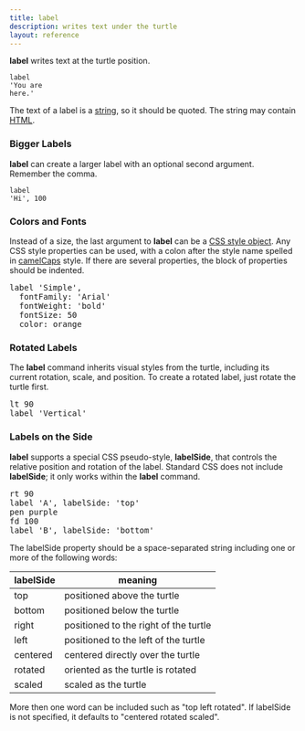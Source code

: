 ```yaml
---
title: label
description: writes text under the turtle
layout: reference
---
```


<b>label</b> writes text at the turtle position.

<code class="jumbo">label <span data-dfnup="quote">'</span><span data-dfn="text">You are here.</span><span data-dfnup="quote">'</span></code>

<script type="demo" height=99>
pause 1
go = ->
  speed 1
  cs()
  css opacity: 0.67
  pause 1
  label "You are here.", fontFamily: 'serif'
  pause 1
  speed 0.2
  animate
    opacity: .3
go()
click ->
  if not turtle.is ':animated'
    go()
</script>

The text of a label is a <a href="/coffeescript/strings.html">string</a>, so it should be
quoted.  The string may contain <a href="html.html">HTML</a>.

<h3>Bigger Labels</h3>

<b>label</b> can create a larger label with an optional second argument.
Remember the comma.

<code class="jumbo">label <span data-dfn="string">'Hi'</span><span data-note="comma">,</span>&nbsp;<span data-dfn="size">100</span></code>

<script type="demo" width=249>
pause 2
go = ->
  speed 1
  cs()
  css opacity: 0.67
  pause 1
  label "Hi", fontFamily: 'serif', fontSize: 100
  pause 1
  plan ->
    p = new Pencil
    p.jumpto 70, 50
    p.pen black, .7
    p.moveto 75, 50
    p.moveto 75, -50
    p.moveto 70, -50
    p.pen null
    p.jumpto 90, 0
    p.rt 90
    p.label '100 pixels'
    remove p
  speed 0.2
  animate
    opacity: .3
go()
click ->
  if not turtle.is ':animated'
    go()
</script>

<h3>Colors and Fonts</h3>

Instead of a size, the last argument to <b>label</b> can be a
<a href="css.html">CSS style object</a>.  Any CSS style properties
can be used, with a colon after the style name spelled in
<a href="camel.html">camelCaps</a> style.  If there are several
properties, the block of properties should be indented.

<pre class="jumbo">label <span data-dfnup="first argument">'Simple'</span>,
<span data-dfnright="css style object">  fontFamily: 'Arial'
  fontWeight: 'bold'
  fontSize: 50
 <span data-note="indent"> </span><span data-dfn="property">color</span><span data-note="colon">:</span> <span data-dfn="value">orange</span></span>
</pre>

<script type="demo" width=249>
pause 2
go = ->
  cs()
  speed 1
  pause 1
  css opacity: 0.67
  label "Simple", fontFamily: 'Arial', fontWeight: 'bold',
    color: orange, fontSize: 50
  pause 2
  plan ->
    p = new Pencil
    p.jumpto 75, 25
    p.pen black, .7
    p.moveto 80, 25
    p.moveto 80, -25
    p.moveto 75, -25
    p.pen null
    p.jumpto 90, 0
    p.rt 90
    p.label '50 pixels'
    p.turnto 0
    p.moveto 0, 30
    p.label 'Arial bold font'
    p.moveto 0, -35
    p.label 'orange color'
    remove p
  speed 0.2
  animate
    opacity: .3
go()
click ->
  if not turtle.is ':animated'
    go()
</script>

<h3>Rotated Labels</h3>

The <b>label</b> command inherits visual styles from the turtle,
including its current rotation, scale, and position.  To create a
rotated label, just rotate the turtle first.

<pre class="jumbo">
lt <span data-dfnup="degrees">90</span>
label <span data-dfn="no style given">'Vertical'</span>
</pre>

<script type="demo">
pause 2
go = ->
  speed 1
  cs()
  home()
  pause 1
  lt 90
  pause 1
  label "Vertical", fontFamily: 'serif'
  pause 1
  speed 0.2
  animate
    opacity: .3
go()
click ->
  if not turtle.is ':animated'
    go()
</script>

<h3>Labels on the Side</h3>

<b>label</b> supports a special
CSS pseudo-style, <b>labelSide</b>, that controls the relative position
and rotation of the label.  Standard CSS does not include <b>labelSide</b>;
it only works within the <b>label</b> command.

<pre class="jumbo">
rt 90
label 'A', labelSide: '<span data-dfnup="above the turtle">top</span>'
pen purple
fd 100
label 'B', <span data-dfn="special property name">labelSide</span>: '<span data-dfn="below the turtle">bottom</span>'
</pre>

<script type="demo">
pause 2
go = ->
  speed Infinity
  cs()
  moveto -50, 0
  turnto 0
  speed 1
  pause 1
  rt 90
  pause 1
  label 'A', labelSide: 'top'
  pause 1
  pen purple
  fd 100
  pause 1
  label 'B', labelSide: 'bottom'
  pause 1
  speed 0.2
  animate
    opacity: .3
go()
click ->
  if not turtle.is ':animated'
    go()
</script>

The labelSide property should be a space-separated string including one or
more of the following words:

| labelSide       | meaning                                  |
|-----------------|------------------------------------------|
| top             | positioned above the turtle              |
| bottom          | positioned below the turtle              |
| right           | positioned to the right of the turtle    |
| left            | positioned to the left of the turtle     |
| centered        | centered directly over the turtle        |
| rotated         | oriented as the turtle is rotated        |
| scaled          | scaled as the turtle                     |

More then one word can be included such as "top left rotated".
If labelSide is not specified, it defaults to "centered rotated scaled".
